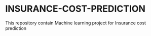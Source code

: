 # INSURANCE-COST-PREDICTION
This repository contain Machine learning project for Insurance cost prediction
